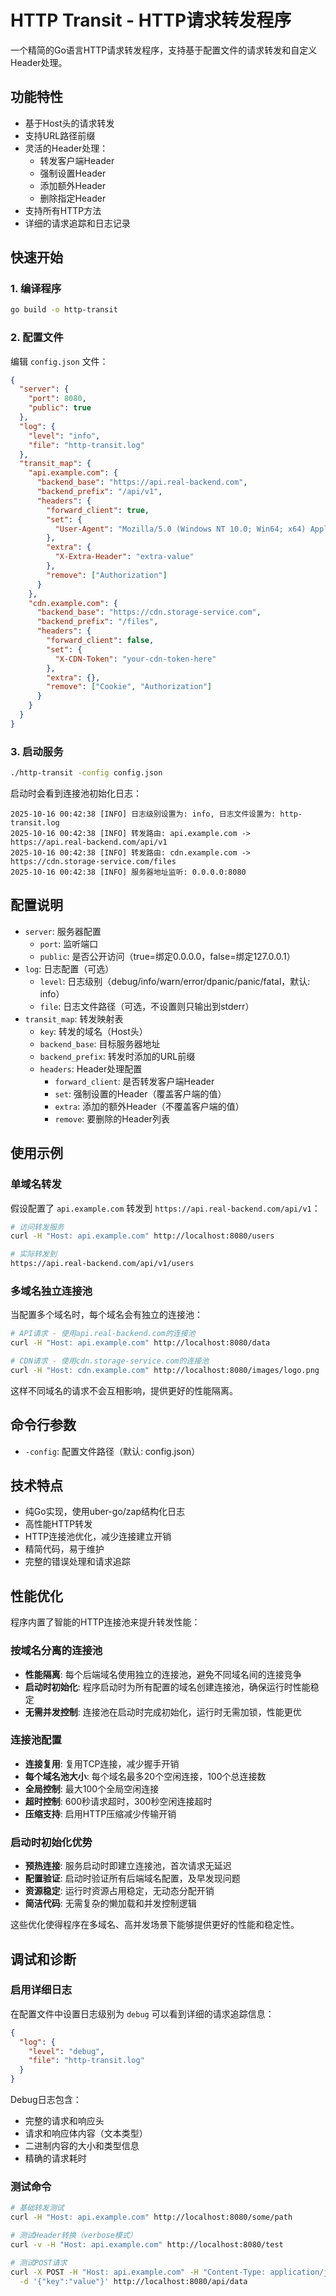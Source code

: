 # HTTP Transit - HTTP请求转发程序

一个精简的Go语言HTTP请求转发程序，支持基于配置文件的请求转发和自定义Header处理。

## 功能特性

- 基于Host头的请求转发
- 支持URL路径前缀
- 灵活的Header处理：
  - 转发客户端Header
  - 强制设置Header
  - 添加额外Header
  - 删除指定Header
- 支持所有HTTP方法
- 详细的请求追踪和日志记录

## 快速开始

### 1. 编译程序

```bash
go build -o http-transit
```

### 2. 配置文件

编辑 `config.json` 文件：

```json
{
  "server": {
    "port": 8080,
    "public": true
  },
  "log": {
    "level": "info",
    "file": "http-transit.log"
  },
  "transit_map": {
    "api.example.com": {
      "backend_base": "https://api.real-backend.com",
      "backend_prefix": "/api/v1",
      "headers": {
        "forward_client": true,
        "set": {
          "User-Agent": "Mozilla/5.0 (Windows NT 10.0; Win64; x64) AppleWebKit/537.36"
        },
        "extra": {
          "X-Extra-Header": "extra-value"
        },
        "remove": ["Authorization"]
      }
    },
    "cdn.example.com": {
      "backend_base": "https://cdn.storage-service.com",
      "backend_prefix": "/files",
      "headers": {
        "forward_client": false,
        "set": {
          "X-CDN-Token": "your-cdn-token-here"
        },
        "extra": {},
        "remove": ["Cookie", "Authorization"]
      }
    }
  }
}
```

### 3. 启动服务

```bash
./http-transit -config config.json
```

启动时会看到连接池初始化日志：

```                                                               [1s]
2025-10-16 00:42:38 [INFO] 日志级别设置为: info, 日志文件设置为: http-transit.log
2025-10-16 00:42:38 [INFO] 转发路由: api.example.com -> https://api.real-backend.com/api/v1
2025-10-16 00:42:38 [INFO] 转发路由: cdn.example.com -> https://cdn.storage-service.com/files
2025-10-16 00:42:38 [INFO] 服务器地址监听: 0.0.0.0:8080
```

## 配置说明

- `server`: 服务器配置
  - `port`: 监听端口
  - `public`: 是否公开访问（true=绑定0.0.0.0，false=绑定127.0.0.1）
- `log`: 日志配置（可选）
  - `level`: 日志级别（debug/info/warn/error/dpanic/panic/fatal，默认: info）
  - `file`: 日志文件路径（可选，不设置则只输出到stderr）
- `transit_map`: 转发映射表
  - `key`: 转发的域名（Host头）
  - `backend_base`: 目标服务器地址
  - `backend_prefix`: 转发时添加的URL前缀
  - `headers`: Header处理配置
    - `forward_client`: 是否转发客户端Header
    - `set`: 强制设置的Header（覆盖客户端的值）
    - `extra`: 添加的额外Header（不覆盖客户端的值）
    - `remove`: 要删除的Header列表

## 使用示例

### 单域名转发
假设配置了 `api.example.com` 转发到 `https://api.real-backend.com/api/v1`：

```bash
# 访问转发服务
curl -H "Host: api.example.com" http://localhost:8080/users

# 实际转发到
https://api.real-backend.com/api/v1/users
```

### 多域名独立连接池
当配置多个域名时，每个域名会有独立的连接池：

```bash
# API请求 - 使用api.real-backend.com的连接池
curl -H "Host: api.example.com" http://localhost:8080/data

# CDN请求 - 使用cdn.storage-service.com的连接池
curl -H "Host: cdn.example.com" http://localhost:8080/images/logo.png
```

这样不同域名的请求不会互相影响，提供更好的性能隔离。

## 命令行参数

- `-config`: 配置文件路径（默认: config.json）

## 技术特点

- 纯Go实现，使用uber-go/zap结构化日志
- 高性能HTTP转发
- HTTP连接池优化，减少连接建立开销
- 精简代码，易于维护
- 完整的错误处理和请求追踪

## 性能优化

程序内置了智能的HTTP连接池来提升转发性能：

### 按域名分离的连接池

- **性能隔离**: 每个后端域名使用独立的连接池，避免不同域名间的连接竞争
- **启动时初始化**: 程序启动时为所有配置的域名创建连接池，确保运行时性能稳定
- **无需并发控制**: 连接池在启动时完成初始化，运行时无需加锁，性能更优

### 连接池配置

- **连接复用**: 复用TCP连接，减少握手开销
- **每个域名池大小**: 每个域名最多20个空闲连接，100个总连接数
- **全局控制**: 最大100个全局空闲连接
- **超时控制**: 600秒请求超时，300秒空闲连接超时
- **压缩支持**: 启用HTTP压缩减少传输开销

### 启动时初始化优势

- **预热连接**: 服务启动时即建立连接池，首次请求无延迟
- **配置验证**: 启动时验证所有后端域名配置，及早发现问题
- **资源稳定**: 运行时资源占用稳定，无动态分配开销
- **简洁代码**: 无需复杂的懒加载和并发控制逻辑

这些优化使得程序在多域名、高并发场景下能够提供更好的性能和稳定性。

## 调试和诊断

### 启用详细日志

在配置文件中设置日志级别为 `debug` 可以看到详细的请求追踪信息：

```json
{
  "log": {
    "level": "debug",
    "file": "http-transit.log"
  }
}
```

Debug日志包含：
- 完整的请求和响应头
- 请求和响应体内容（文本类型）
- 二进制内容的大小和类型信息
- 精确的请求耗时

### 测试命令

```bash
# 基础转发测试
curl -H "Host: api.example.com" http://localhost:8080/some/path

# 测试Header转换（verbose模式）
curl -v -H "Host: api.example.com" http://localhost:8080/test

# 测试POST请求
curl -X POST -H "Host: api.example.com" -H "Content-Type: application/json" \
  -d '{"key":"value"}' http://localhost:8080/api/data
```